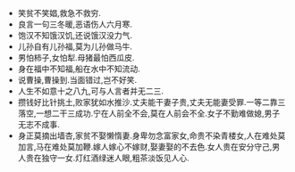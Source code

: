 - 笑贫不笑娼,救急不救穷.
- 良言一句三冬暖,恶语伤人六月寒.
- 饱汉不知饿汉饥,还说饿汉没力气.
- 儿孙自有儿孙福,莫为儿孙做马牛.
- 男怕柿子,女怕犁.母猪最怕西瓜皮.
- 身在福中不知福,船在水中不知流动.
- 说曹操,曹操到.当面错过,岂不好笑.
- 人生不如意十之八九,可与人言者并无二三.
- 攒钱好比针挑土,败家犹如水推沙.丈夫能干妻子贵,丈夫无能妻受罪.一等二靠三落空,一想二干三成功.宁在人前全不会,莫在人前会不全.女子不勤难做媳,男子无志不成事.
- 身正莫摘出墙杏,家贫不娶懒惰妻.身卑勿念富家女,命贵不染青楼女,人在难处莫加言,马在难处莫加鞭.嫁人嫁心不嫁财,娶妻娶的不去色.女人贵在安分守己,男人贵在独守一女.灯红酒绿迷人眼,粗茶淡饭见人心.